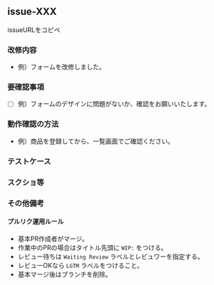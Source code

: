 ## issue-XXX
issueURLをコピペ

### 改修内容
- 例）フォームを改修しました。

### 要確認事項
- [ ] 例）フォームのデザインに問題がないか、確認をお願いいたします。

### 動作確認の方法
- 例）商品を登録してから、一覧画面でご確認ください。

### テストケース

### スクショ等

### その他備考

#### プルリク運用ルール
- 基本PR作成者がマージ。
- 作業中のPRの場合はタイトル先頭に `WIP:` をつける。
- レビュー待ちは `Waiting Review` ラベルとレビュワーを指定する。
- レビューOKなら `LGTM` ラベルをつけること。
- 基本マージ後はブランチを削除。
